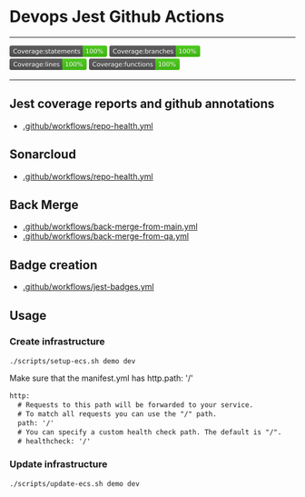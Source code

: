 # Devops Jest Github Actions

---

<div>
<img src='./badges/badge-statements.svg' height="20"/>
<img src='./badges/badge-branches.svg' height="20"/>
</div>
<div>
<img src='./badges/badge-lines.svg'  height="20"/>
<img src='./badges/badge-functions.svg' height="20"/>
</div>

---

## Jest coverage reports and github annotations

- [.github/workflows/repo-health.yml](.github/workflows/repo-health.yml#L36)

## Sonarcloud

- [.github/workflows/repo-health.yml](.github/workflows/repo-health.yml#L21)

## Back Merge

- [.github/workflows/back-merge-from-main.yml](.github/workflows/back-merge-from-main.yml#L17)
- [.github/workflows/back-merge-from-qa.yml](.github/workflows/back-merge-from-qa.yml#L15)

## Badge creation

- [.github/workflows/jest-badges.yml](.github/workflows/jest-badges.yml#L22)

## Usage

### Create infrastructure

```
./scripts/setup-ecs.sh demo dev
```

Make sure that the manifest.yml has http.path: '/'

```
http:
  # Requests to this path will be forwarded to your service.
  # To match all requests you can use the "/" path.
  path: '/'
  # You can specify a custom health check path. The default is "/".
  # healthcheck: '/'
```

### Update infrastructure

```
./scripts/update-ecs.sh demo dev
```
